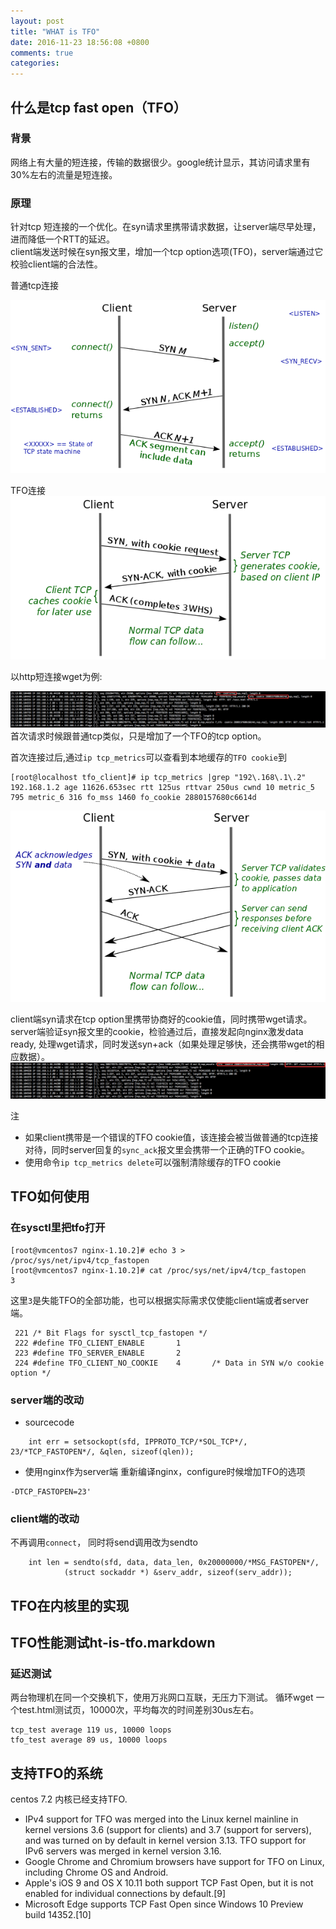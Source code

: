 ```yaml
---
layout: post
title: "WHAT is TFO"
date: 2016-11-23 18:56:08 +0800
comments: true
categories: 
---
```


## 什么是tcp fast open（TFO）
### 背景
网络上有大量的短连接，传输的数据很少。google统计显示，其访问请求里有30%左右的流量是短连接。     

### 原理
针对tcp 短连接的一个优化。在syn请求里携带请求数据，让server端尽早处理，进而降低一个RTT的延迟。     
client端发送时候在syn报文里，增加一个tcp option选项(TFO)，server端通过它校验client端的合法性。    

<!--more-->

普通tcp连接

![普通tcp连接](/images/tcp_3handshake.png)

TFO连接     
![TFO连接示意图](/images/tfo_generate.png)     

以http短连接wget为例:    

![TFO首次连接tcpdump](/images/tfo_generate_tcpdump.png)     
首次请求时候跟普通tcp类似，只是增加了一个TFO的tcp option。

首次连接过后,通过`ip tcp_metrics`可以查看到本地缓存的`TFO cookie`到
```
[root@localhost tfo_client]# ip tcp_metrics |grep "192\.168\.1\.2"
192.168.1.2 age 11626.653sec rtt 125us rttvar 250us cwnd 10 metric_5 795 metric_6 316 fo_mss 1460 fo_cookie 2880157680c6614d
```

![TFO后续连接](/images/tfo_handshake.png)     

client端syn请求在tcp option里携带协商好的cookie值，同时携带wget请求。
server端验证syn报文里的cookie，检验通过后，直接发起向nginx激发data ready,
处理wget请求，同时发送syn+ack（如果处理足够快，还会携带wget的相应数据）。
![TFO后续连接tcpdump](/images/tfo_handshake_tcpdump.png)     

注
+ 如果client携带是一个错误的TFO cookie值，该连接会被当做普通的tcp连接对待，同时server回复的`sync_ack`报文里会携带一个正确的TFO cookie。
+ 使用命令`ip tcp_metrics delete`可以强制清除缓存的TFO cookie

## TFO如何使用
### 在sysctl里把tfo打开
```
[root@vmcentos7 nginx-1.10.2]# echo 3 > /proc/sys/net/ipv4/tcp_fastopen
[root@vmcentos7 nginx-1.10.2]# cat /proc/sys/net/ipv4/tcp_fastopen
3
```
这里`3`是失能TFO的全部功能，也可以根据实际需求仅使能client端或者server端。
```
 221 /* Bit Flags for sysctl_tcp_fastopen */
 222 #define TFO_CLIENT_ENABLE       1
 223 #define TFO_SERVER_ENABLE       2
 224 #define TFO_CLIENT_NO_COOKIE    4       /* Data in SYN w/o cookie option */
```


### server端的改动
 + sourcecode
```
	int err = setsockopt(sfd, IPPROTO_TCP/*SOL_TCP*/, 23/*TCP_FASTOPEN*/, &qlen, sizeof(qlen));
```
 + 使用nginx作为server端
重新编译nginx，configure时候增加TFO的选项
```
-DTCP_FASTOPEN=23'
```
### client端的改动
 不再调用`connect`， 同时将send调用改为sendto
```
 	int len = sendto(sfd, data, data_len, 0x20000000/*MSG_FASTOPEN*/,
			(struct sockaddr *) &serv_addr, sizeof(serv_addr));
```
## TFO在内核里的实现

## TFO性能测试ht-is-tfo.markdown
###  延迟测试
两台物理机在同一个交换机下，使用万兆网口互联，无压力下测试。
循环wget 一个test.html测试页，10000次，平均每次的时间差别30us左右。
```
tcp_test average 119 us, 10000 loops
tfo_test average 89 us, 10000 loops
```

## 支持TFO的系统
 centos 7.2 内核已经支持TFO.

+ IPv4 support for TFO was merged into the Linux kernel mainline in kernel versions 3.6 (support for clients) and 3.7 (support for servers), 
and was turned on by default in kernel version 3.13. 
TFO support for IPv6 servers was merged in kernel version 3.16.
+ Google Chrome and Chromium browsers have support for TFO on Linux, including Chrome OS and Android.
+ Apple's iOS 9 and OS X 10.11 both support TCP Fast Open, but it is not enabled for individual connections by default.[9]
+ Microsoft Edge supports TCP Fast Open since Windows 10 Preview build 14352.[10]
